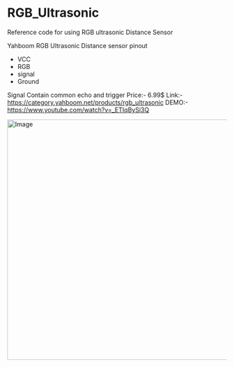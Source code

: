 # RGB_Ultrasonic
Reference code for using RGB ultrasonic Distance Sensor

Yahboom RGB Ultrasonic Distance sensor
pinout 
 - VCC
 - RGB
 - signal
 - Ground 
 
Signal Contain common echo and trigger 
Price:- 6.99$
Link:- https://category.yahboom.net/products/rgb_ultrasonic
DEMO:- https://www.youtube.com/watch?v=_ETIqBySi3Q

<img width="551" alt="Image" src="https://user-images.githubusercontent.com/68271114/154797353-e073d074-81fd-4f74-b884-038e9646dcbc.png">
